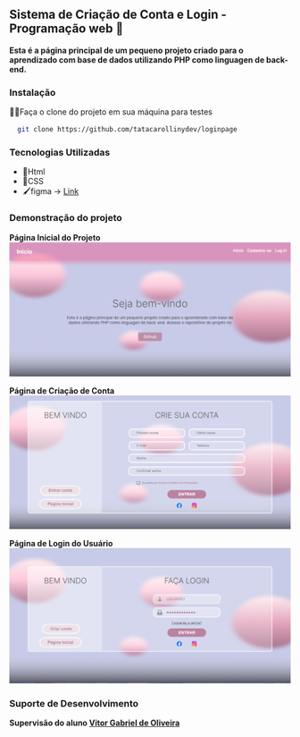 ## Sistema de Criação de Conta e Login - Programação web 📑

**Esta é a página principal de um pequeno projeto criado para o aprendizado com base de dados utilizando PHP como linguagen de back-end.**

### Instalação

👨‍💻Faça o clone do projeto em sua máquina para testes

``` bash
  git clone https://github.com/tatacarollinydev/loginpage
```


### Tecnologias Utilizadas
- 📜Html
- 🎨CSS
- 🖌️figma -> [Link](https://www.figma.com/design/kJ7UPoydAhLcn0mEzaCxct/Trabalho-L%C3%A9o?node-id=9-38&t=3tLtgYnxMQ9orF6E-1)

### Demonstração do projeto

**Página Inicial do Projeto**
![](./readme/image-pagina-inicial.png)

**Página de Criação de Conta**
![](./readme/image-pagina-conta.png)

**Página de Login do Usuário**
![](./readme/image-pagina-login.png)

### Suporte de Desenvolvimento

**Supervisão do aluno [Vitor Gabriel de Oliveira](https://github.com/vitorgabrieldev)**